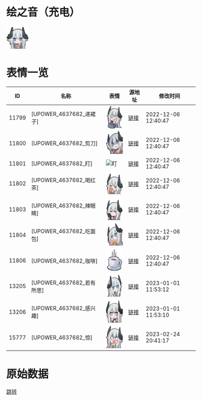 # 绘之音（充电）

<img src="./cover.png" height="60" alt="cover" />

# 表情一览

|ID|名称|表情|源地址|修改时间|
|----|----|----|----|----|
|11799|[UPOWER_4637682_递裙子]|<img src="./pic/011799_%5BUPOWER_4637682_递裙子%5D.png" height="60" alt="递裙子"/>|[链接](https://i0.hdslb.com/bfs/garb/c00d2113871f3b7ef79d1298aa4d9a23dbd81d95.png)|2022-12-06 12:40:47|
|11800|[UPOWER_4637682_剪刀]|<img src="./pic/011800_%5BUPOWER_4637682_剪刀%5D.png" height="60" alt="剪刀"/>|[链接](https://i0.hdslb.com/bfs/garb/7260721bbe77392ef05a31831d8a7e563e1ca470.png)|2022-12-06 12:40:47|
|11801|[UPOWER_4637682_盯]|<img src="./pic/011801_%5BUPOWER_4637682_盯%5D.png" height="60" alt="盯"/>|[链接](https://i0.hdslb.com/bfs/garb/aa776e552d3c61786c7b54a010e99fba87384d2f.png)|2022-12-06 12:40:47|
|11802|[UPOWER_4637682_喝红茶]|<img src="./pic/011802_%5BUPOWER_4637682_喝红茶%5D.png" height="60" alt="喝红茶"/>|[链接](https://i0.hdslb.com/bfs/garb/d3b2af9bded7907227f933fc8808c1b27a4935d3.png)|2022-12-06 12:40:47|
|11803|[UPOWER_4637682_辣眼睛]|<img src="./pic/011803_%5BUPOWER_4637682_辣眼睛%5D.png" height="60" alt="辣眼睛"/>|[链接](https://i0.hdslb.com/bfs/garb/c520994506793b80219194461bd73c7c3d54ca49.png)|2022-12-06 12:40:47|
|11804|[UPOWER_4637682_吃面包]|<img src="./pic/011804_%5BUPOWER_4637682_吃面包%5D.png" height="60" alt="吃面包"/>|[链接](https://i0.hdslb.com/bfs/garb/45bf853f958e1bf8f3836b42381fa6419cf9bacd.png)|2022-12-06 12:40:47|
|11806|[UPOWER_4637682_咖啡]|<img src="./pic/011806_%5BUPOWER_4637682_咖啡%5D.png" height="60" alt="咖啡"/>|[链接](https://i0.hdslb.com/bfs/garb/ef43968990e339d177859b81ff15011404d1f515.png)|2022-12-06 12:40:47|
|13205|[UPOWER_4637682_若有所思]|<img src="./pic/013205_%5BUPOWER_4637682_若有所思%5D.png" height="60" alt="若有所思"/>|[链接](https://i0.hdslb.com/bfs/garb/d107bc90174f1332135cabc21063e4808d76a721.png)|2023-01-01 11:53:12|
|13206|[UPOWER_4637682_感兴趣]|<img src="./pic/013206_%5BUPOWER_4637682_感兴趣%5D.png" height="60" alt="感兴趣"/>|[链接](https://i0.hdslb.com/bfs/garb/b86b149c059f86b5e8a8de8ae81fbd4950edf79c.png)|2023-01-01 11:53:10|
|15777|[UPOWER_4637682_惊]|<img src="./pic/015777_%5BUPOWER_4637682_惊%5D.png" height="60" alt="惊"/>|[链接](https://i0.hdslb.com/bfs/garb/faccebb6bc30f1ad72fdfa10ddd949289938654f.png)|2023-02-24 20:41:17|

# 原始数据

[跳转](./raw.json)

